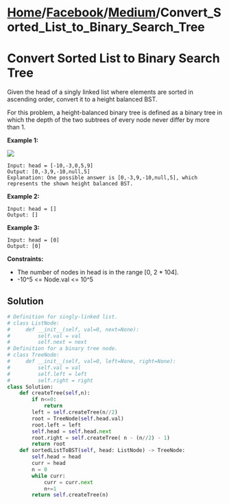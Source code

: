 # [Home](./../..)/[Facebook](./..)/[Medium](./)/Convert_Sorted_List_to_Binary_Search_Tree
<h1>Convert Sorted List to Binary Search Tree</h1>

<p>
Given the head of a singly linked list where elements are sorted in ascending order, convert it to a height balanced BST.

For this problem, a height-balanced binary tree is defined as a binary tree in which the depth of the two subtrees of every node never differ by more than 1.
</p>

<b>Example 1:</b>

<img src="https://assets.leetcode.com/uploads/2020/08/17/linked.jpg">

    Input: head = [-10,-3,0,5,9]
    Output: [0,-3,9,-10,null,5]
    Explanation: One possible answer is [0,-3,9,-10,null,5], which represents the shown height balanced BST.
    
<b>Example 2:</b>

    Input: head = []
    Output: []
    
<b>Example 3:</b>

    Input: head = [0]
    Output: [0]

<b>Constraints:</b>

- The number of nodes in head is in the range [0, 2 * 104].
- -10^5 <= Node.val <= 10^5

<h2>Solution</h2>

```python
# Definition for singly-linked list.
# class ListNode:
#     def __init__(self, val=0, next=None):
#         self.val = val
#         self.next = next
# Definition for a binary tree node.
# class TreeNode:
#     def __init__(self, val=0, left=None, right=None):
#         self.val = val
#         self.left = left
#         self.right = right
class Solution:
    def createTree(self,n):
        if n<=0:
            return
        left = self.createTree(n//2)
        root = TreeNode(self.head.val)
        root.left = left
        self.head = self.head.next
        root.right = self.createTree( n - (n//2) - 1) 
        return root 
    def sortedListToBST(self, head: ListNode) -> TreeNode:
        self.head = head
        curr = head
        n = 0
        while curr:
            curr = curr.next
            n+=1
        return self.createTree(n)
```
